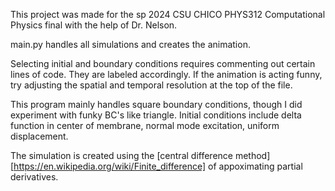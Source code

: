 This project was made for the sp 2024 CSU CHICO PHYS312 Computational Physics final with the help of Dr. Nelson. 

main.py handles all simulations and creates the animation. 

Selecting initial and boundary conditions requires commenting out certain lines of code. They are labeled accordingly. 
If the animation is acting funny, try adjusting the spatial and temporal resolution at the top of the file.

This program mainly handles square boundary conditions, though I did experiment with funky BC's like triangle. 
Initial conditions include delta function in center of membrane, normal mode excitation, uniform displacement. 

The simulation is created using the [central difference method][https://en.wikipedia.org/wiki/Finite_difference] of appoximating partial derivatives.  
